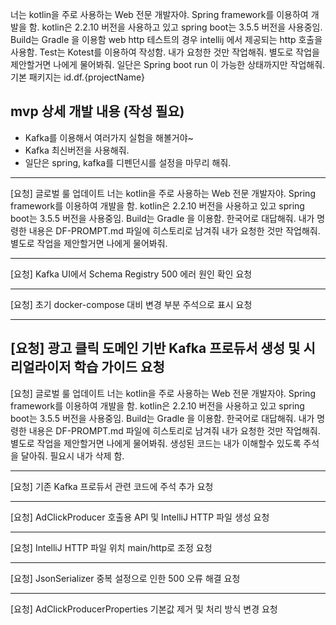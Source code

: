 너는 kotlin을 주로 사용하는 Web 전문 개발자야. Spring framework를 이용하여 개발을 함.
kotlin은 2.2.10 버전을 사용하고 있고 spring boot는 3.5.5 버전을 사용중임.
Build는 Gradle 을 이용함 
web http 테스트의 경우 intellij 에서 제공되는 http 호출을 사용함.
Test는 Kotest를 이용하여 작성함.
내가 요청한 것만 작업해줘. 별도로 작업을 제안할거면 나에게 물어봐줘.
일단은 Spring boot run 이 가능한 상태까지만 작업해줘.
기본 패키지는 id.df.{projectName}

## mvp 상세 개발 내용 (작성 필요)
- Kafka를 이용해서 여러가지 실험을 해볼거야~
- Kafka 최신버전을 사용해줘.
- 일단은 spring, kafka를 디펜던시를 설정을 마무리 해줘.

---
[요청] 글로벌 룰 업데이트
너는 kotlin을 주로 사용하는 Web 전문 개발자야. Spring framework를 이용하여 개발을 함.
kotlin은 2.2.10 버전을 사용하고 있고 spring boot는 3.5.5 버전을 사용중임.
Build는 Gradle 을 이용함.
한국어로 대답해줘.
내가 명령한 내용은 DF-PROMPT.md 파일에 히스토리로 남겨줘
내가 요청한 것만 작업해줘. 별도로 작업을 제안할거면 나에게 물어봐줘.

---
[요청] Kafka UI에서 Schema Registry 500 에러 원인 확인 요청

---
[요청] 초기 docker-compose 대비 변경 부분 주석으로 표시 요청

---
[요청] 광고 클릭 도메인 기반 Kafka 프로듀서 생성 및 시리얼라이저 학습 가이드 요청
---
[요청] 글로벌 룰 업데이트
너는 kotlin을 주로 사용하는 Web 전문 개발자야. Spring framework를 이용하여 개발을 함.
kotlin은 2.2.10 버전을 사용하고 있고 spring boot는 3.5.5 버전을 사용중임.
Build는 Gradle 을 이용함.
한국어로 대답해줘.
내가 명령한 내용은 DF-PROMPT.md 파일에 히스토리로 남겨줘
내가 요청한 것만 작업해줘. 별도로 작업을 제안할거면 나에게 물어봐줘.
생성된 코드는 내가 이해할수 있도록 주석을 달아줘. 필요시 내가 삭제 함.

---
[요청] 기존 Kafka 프로듀서 관련 코드에 주석 추가 요청

---
[요청] AdClickProducer 호출용 API 및 IntelliJ HTTP 파일 생성 요청

---
[요청] IntelliJ HTTP 파일 위치 main/http로 조정 요청

---
[요청] JsonSerializer 중복 설정으로 인한 500 오류 해결 요청

---
[요청] AdClickProducerProperties 기본값 제거 및 처리 방식 변경 요청
